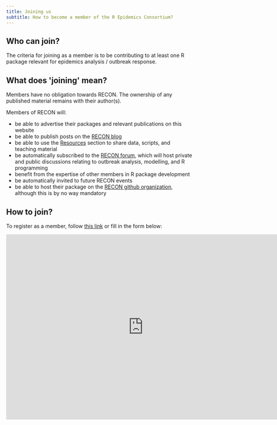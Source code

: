 ```yaml
---
title: Joining us
subtitle: How to become a member of the R Epidemics Consortium?
---
```


## Who can join?

The criteria for joining as a member is to be contributing to at least one R package relevant for epidemics analysis / outbreak response.


## What does 'joining' mean?

Members have no obligation towards RECON. The ownership of any published material remains with their author(s).

Members of RECON will:

- be able to advertise their packages and relevant publications on this website
- be able to publish posts on the [RECON blog](../blog)
- be able to use the [Resources](../resources) section to share data, scripts, and teaching material
- be automatically subscribed to the [RECON forum](../forum), which will host private and public discussions relating to outbreak analysis, modelling, and R programming
- benefit from the expertise of other members in R package development
- be automatically invited to future RECON events
- be able to host their package on the [RECON github organization](https://github.com/reconhub/), although this is by no way mandatory



## How to join?

To register as a member, follow [this link](https://goo.gl/forms/VdkkofZmuB5BP9HT2) or fill in the form below:

<iframe src="https://docs.google.com/forms/d/e/1FAIpQLSdWeyiSPHifEZt38jPEGEQkzJQUHzmCZiOhi6XV0anj6vdi7g/viewform?embedded=true" width="740" height="500" frameborder="0" marginheight="0" marginwidth="0">Loading...</iframe>